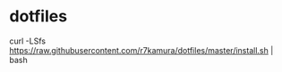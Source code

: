 # dotfiles

curl -LSfs https://raw.githubusercontent.com/r7kamura/dotfiles/master/install.sh | bash
